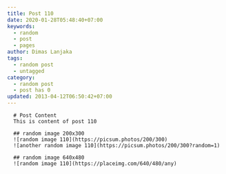 ```yaml
---
title: Post 110
date: 2020-01-28T05:48:40+07:00
keywords:
  - random
  - post
  - pages
author: Dimas Lanjaka
tags:
  - random post
  - untagged
category:
  - random post
  - post has 0
updated: 2013-04-12T06:50:42+07:00
---
```


      # Post Content
      This is content of post 110

      ## random image 200x300
      ![random image 110](https://picsum.photos/200/300)
      ![another random image 110](https://picsum.photos/200/300?random=1)

      ## random image 640x480
      ![random image 110](https://placeimg.com/640/480/any)
      